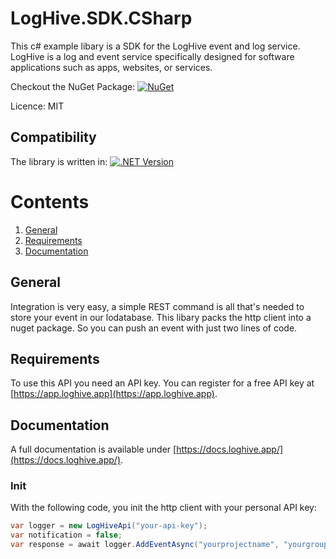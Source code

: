 

# LogHive.SDK.CSharp
This c# example libary is a SDK for the LogHive event and log service. 
LogHive is a log and event service specifically designed for software applications such as apps, websites, or services.

Checkout the NuGet Package: [![NuGet](https://img.shields.io/nuget/v/LogHive.svg)](https://www.nuget.org/packages/LogHive/)

Licence: MIT

## Compatibility
The library is written in:
[![.NET Version](https://img.shields.io/badge/.NET6.0-blue)](https://shields.io/)

# Contents
1. [General](#general)
2. [Requirements](#requirements)
3. [Documentation](#documentation)

## General
Integration is very easy, a simple REST command is all that's needed to store your event in our lodatabase.
This libary packs the http client into a nuget package. So you can push an event with just two lines of code.

## Requirements
To use this API you need an API key.  You can register for a free API key at [https://app.loghive.app](https://app.loghive.app).

## Documentation
A full documentation is available under [https://docs.loghive.app/](https://docs.loghive.app/).

### Init
With the following code, you init the http client with your personal API key:
```c#
var logger = new LogHiveApi("your-api-key");
var notification = false;
var response = await logger.AddEventAsync("yourprojectname", "yourgroupname", "your-event-name", "descripton", notification);
```
